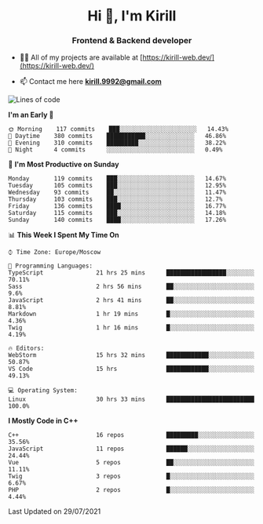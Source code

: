 <h1 align="center">Hi 👋, I'm Kirill</h1>
<h3 align="center">Frontend & Backend developer</h3>

- 👨‍💻 All of my projects are available at [https://kirill-web.dev/](https://kirill-web.dev/)

- 📫 Contact me here **kirill.9992@gmail.com**











<!--START_SECTION:waka-->
![Lines of code](https://img.shields.io/badge/From%20Hello%20World%20I%27ve%20Written-149745%20lines%20of%20code-blue)

**I'm an Early 🐤** 

```text
🌞 Morning    117 commits    ███░░░░░░░░░░░░░░░░░░░░░░   14.43% 
🌆 Daytime    380 commits    ███████████░░░░░░░░░░░░░░   46.86% 
🌃 Evening    310 commits    █████████░░░░░░░░░░░░░░░░   38.22% 
🌙 Night      4 commits      ░░░░░░░░░░░░░░░░░░░░░░░░░   0.49%

```
📅 **I'm Most Productive on Sunday** 

```text
Monday       119 commits    ███░░░░░░░░░░░░░░░░░░░░░░   14.67% 
Tuesday      105 commits    ███░░░░░░░░░░░░░░░░░░░░░░   12.95% 
Wednesday    93 commits     ██░░░░░░░░░░░░░░░░░░░░░░░   11.47% 
Thursday     103 commits    ███░░░░░░░░░░░░░░░░░░░░░░   12.7% 
Friday       136 commits    ████░░░░░░░░░░░░░░░░░░░░░   16.77% 
Saturday     115 commits    ███░░░░░░░░░░░░░░░░░░░░░░   14.18% 
Sunday       140 commits    ████░░░░░░░░░░░░░░░░░░░░░   17.26%

```


📊 **This Week I Spent My Time On** 

```text
⌚︎ Time Zone: Europe/Moscow

💬 Programming Languages: 
TypeScript               21 hrs 25 mins      █████████████████░░░░░░░░   70.11% 
Sass                     2 hrs 56 mins       ██░░░░░░░░░░░░░░░░░░░░░░░   9.6% 
JavaScript               2 hrs 41 mins       ██░░░░░░░░░░░░░░░░░░░░░░░   8.81% 
Markdown                 1 hr 19 mins        █░░░░░░░░░░░░░░░░░░░░░░░░   4.36% 
Twig                     1 hr 16 mins        █░░░░░░░░░░░░░░░░░░░░░░░░   4.19%

🔥 Editors: 
WebStorm                 15 hrs 32 mins      ████████████░░░░░░░░░░░░░   50.87% 
VS Code                  15 hrs              ████████████░░░░░░░░░░░░░   49.13%

💻 Operating System: 
Linux                    30 hrs 33 mins      █████████████████████████   100.0%

```

**I Mostly Code in C++** 

```text
C++                      16 repos            █████████░░░░░░░░░░░░░░░░   35.56% 
JavaScript               11 repos            ██████░░░░░░░░░░░░░░░░░░░   24.44% 
Vue                      5 repos             ██░░░░░░░░░░░░░░░░░░░░░░░   11.11% 
Twig                     3 repos             █░░░░░░░░░░░░░░░░░░░░░░░░   6.67% 
PHP                      2 repos             █░░░░░░░░░░░░░░░░░░░░░░░░   4.44%

```



 Last Updated on 29/07/2021
<!--END_SECTION:waka-->

